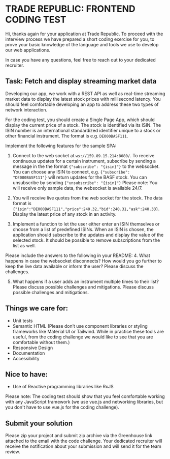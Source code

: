 # TRADE REPUBLIC: FRONTEND CODING TEST

Hi, thanks again for your application at Trade Republic. To proceed with the
interview process we have prepared a short coding exercise for you, to prove your
basic knowledge of the language and tools we use to develop our web applications.

In case you have any questions, feel free to reach out to your dedicated recruiter.

## Task: Fetch and display streaming market data

Developing our app, we work with a REST API as well as real-time streaming market
data to display the latest stock prices with millisecond latency. You should feel
comfortable developing an app to address these two types of network interaction.

For the coding test, you should create a Single Page App,
which should display the current price of a stock. The stock is identified via its ISIN.
The ISIN number is an international standardized identifier unique to a stock or
other financial instrument. The format is e.g. `DE000BASF111`.

Implement the following features for the sample SPA:

1. Connect to the web socket at `ws://159.89.15.214:8080/`. To receive
   continuous updates for a certain instrument, subscribe by sending a message in
   the the format `{"subscribe": "{isin}"}` to the websocket. You can choose
   any ISIN to connect, e.g. `{"subscribe": "DE000BASF111"}` will return updates
   for the BASF stock. You can unsubscribe by sending `{"unsubscribe": "{isin}"}`
   Please note: You will receive only sample data, the websocket is available 24/7.

2. You will receive live quotes from the web socket for the stock. The data format is
   `{"isin":"DE000BASF111","price":240.32,"bid":240.31,"ask":240.33}`. Display the
   latest price of any stock in an activity.

3. Implement a function to let the user either enter an ISIN themselves or
   choose from a list of predefined ISINs. When an ISIN is chosen, the application
   should subscribe to the updates and display the value of the selected stock. It should be
   possible to remove subscriptions from the list as well.

Please include the answers to the following in your README: 4. What happens in case the websocket disconnects? How would you go further to keep
the live data available or inform the user? Please discuss the challenges.

5. What happens if a user adds an instrument multiple times to their list? Please discuss
   possible challenges and mitigations. Please discuss possible challenges and mitigations.

## Things we care for:

- Unit tests
- Semantic HTML (Please don’t use component libraries or styling frameworks like Material UI or Tailwind. While in practice these tools are useful, from the coding challenge we would like to see that you are comfortable without them.)
- Responsive Design
- Documentation
- Accessibility

## Nice to have:

- Use of Reactive programming libraries like RxJS

Please note: The coding test should show that you feel comfortable working with any JavaScript framework (we use vue.js and networking libraries, but you don't have to use vue.js for the coding challenge).

## Submit your solution

Please zip your project and submit zip archive via the Greenhouse link attached to the email with the code challenge. Your dedicated recruiter will receive the notification about your submission and will send it for the team review.
